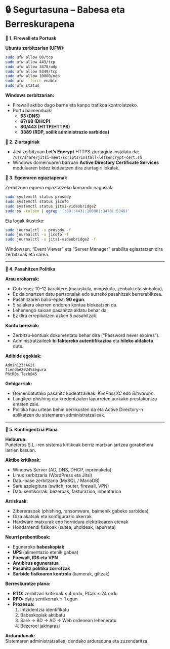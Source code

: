 # 🔒 Segurtasuna – Babesa eta Berreskurapena



**🔹 1. Firewall eta Portuak**

**Ubuntu zerbitzarian (UFW):**

```bash
sudo ufw allow 80/tcp
sudo ufw allow 443/tcp
sudo ufw allow 3478/udp
sudo ufw allow 5349/tcp
sudo ufw allow 10000/udp
sudo ufw --force enable
sudo ufw status
```

**Windows zerbitzarian:**

* Firewall aktibo dago barne eta kanpo trafikoa kontrolatzeko.
* Portu baimenduak:
  * **53 (DNS)**
  * **67/68 (DHCP)**
  * **80/443 (HTTP/HTTPS)**
  * **3389 (RDP, soilik administrazio sarbidea)**

**🔹 2. Ziurtagiriak**

* Jitsi zerbitzuan **Let’s Encrypt** HTTPS ziurtagiria instalatu da:\
  `/usr/share/jitsi-meet/scripts/install-letsencrypt-cert.sh`
* Windows domeinuaren barruan **Active Directory Certificate Services** moduluaren bidez kudeatzen dira ziurtagiri lokalak.

**🔹 3. Egoeraren egiaztapenak**

Zerbitzuen egoera egiaztatzeko komando nagusiak:

```bash
sudo systemctl status prosody
sudo systemctl status jicofo
sudo systemctl status jitsi-videobridge2
sudo ss -tulpen | egrep '(:80|:443|:10000|:3478|:5349)'
```

Eta logak ikusteko:

```bash
sudo journalctl -u prosody -f
sudo journalctl -u jicofo -f
sudo journalctl -u jitsi-videobridge2 -f
```

Windowsen, “Event Viewer” eta “Server Manager” erabilita egiaztatzen dira zerbitzuak eta sarea.

***

**🔹 4. Pasahitzen Politika**

**Arau orokorrak:**

* Gutxienez 10–12 karaktere (maiuskula, minuskula, zenbaki eta sinboloa).
* Ez da onartzen datu pertsonalak edo aurreko pasahitzak berrerabiltzea.
* Pasahitzaren balio-epea: **90 egun**.
* 5 saiakera okerren ondoren kontua blokeatzen da.
* Lehenengo saioan pasahitza aldatu behar da.
* Ez dira errepikatzen azken 5 pasahitzak.

**Kontu bereziak:**

* Zerbitzu-kontuak dokumentatu behar dira (“Password never expires”).
* Administratzaileek **bi faktoreko autentifikazioa** eta **hileko aldaketa** dute.

**Adibide egokiak:**

```
Admin123!AG21
Tienda#2024%Segura
PñtR0s!Tech@45
```

**Gehigarriak:**

* Gomendatutako pasahitz kudeatzaileak: _KeePassXC_ edo _Bitwarden_.
* Langileei phishing eta kredentzialen lapurreten aurkako prestakuntza ematen zaie.
* Politika hau urtean behin berrikusten da eta Active Directory-n aplikatzen du sistemaren administratzaileak.

***

**🔹 5. Kontingentzia Plana**

**Helburua:**\
Puñeteros S.L.-ren sistema kritikoak berriz martxan jartzea gorabehera larrien kasuan.

**Aktibo kritikoak:**

* Windows Server (AD, DNS, DHCP, inprimaketa)
* Linux zerbitzaria (WordPress eta Jitsi)
* Datu-base zerbitzaria (MySQL / MariaDB)
* Sare azpiegitura (switch, router, firewall, VPN)
* Datu sentikorrak: bezeroak, fakturazioa, inbentarioa

**Arriskuak:**

* Zibererasoak (phishing, ransomware, baimenik gabeko sarbidea)
* Giza akatsak eta konfigurazio okerrak
* Hardware matxurak edo hornidura elektrikoaren etenak
* Hondamendi fisikoak (sutea, uholdeak, lapurreta)

**Neurri prebentiboak:**

* Eguneroko **babeskopiak**
* **UPS** (alimentazio etenik gabea)
* **Firewall, IDS eta VPN**
* **Antibirus eguneratua**
* **Pasahitz politika zorrotzak**
* **Sarbide fisikoaren kontrola** (kamerak, giltzak)

**Berreskuratze plana:**

* **RTO:** zerbitzari kritikoak ≤ 4 ordu, PCak ≤ 24 ordu
* **RPO:** datu sentikorrak ≤ 1 egun
* **Prozesua:**
  1. Intzidentzia identifikatu
  2. Babeskopiak aktibatu
  3. Sare → BD → AD → Web ordenean leheneratu
  4. Bezeroei jakinarazi

**Arduradunak:**\
Sistemaren administratzailea, dendako arduraduna eta zuzendaritza.
